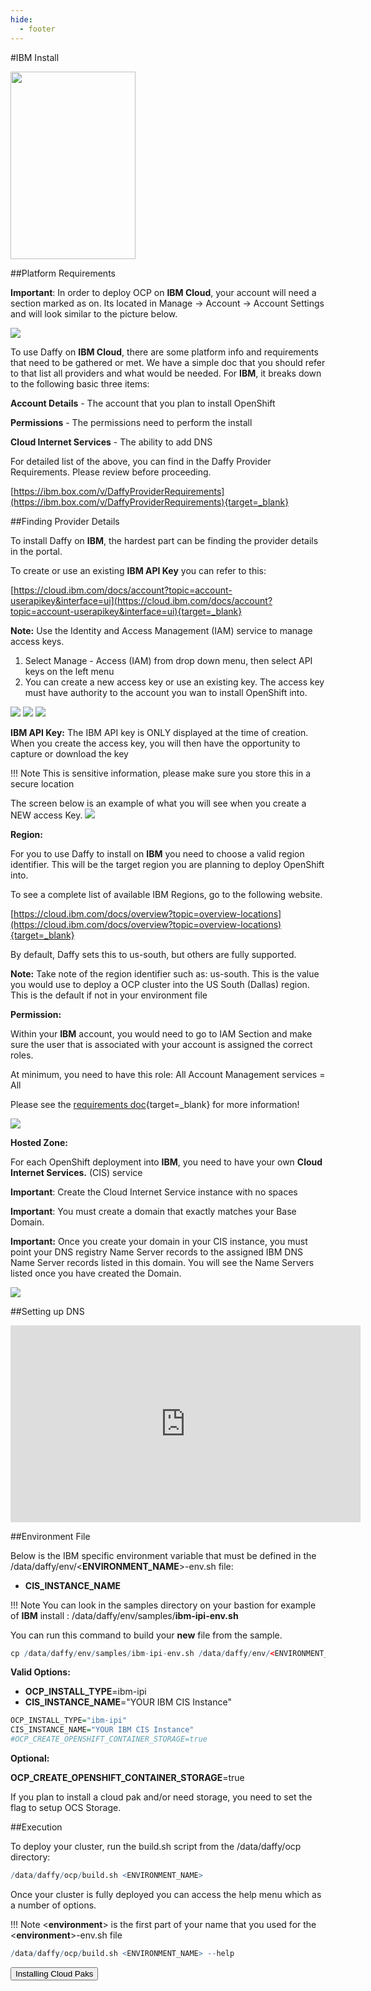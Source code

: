```yaml
---
hide:
  - footer
---
```

<script>
  document.title = "Deploy OCP - IBM";
</script>

#IBM Install

<img src='../images/IBM-Cloud.png'  align="top" width="200" height="300" style = "float">

##Platform Requirements

**Important**: In order to deploy OCP on **IBM Cloud**, your account will need a section marked as on. Its located in Manage -> Account -> Account Settings and will look similar to the picture below.

<img src='../images/ibm_ipi_account.jpg'/>

To use Daffy on **IBM Cloud**, there are some platform info and requirements that need to be gathered or met. We have a simple doc that you should refer to that list all providers and what would be needed.  For **IBM**, it breaks down to the following basic three items:

  **Account Details** - The account that you plan to install OpenShift

  **Permissions** - The permissions need to perform the install

  **Cloud Internet Services** - The ability to add DNS

  For detailed list of the above, you can find in the Daffy Provider Requirements. Please review before proceeding.

  [https://ibm.box.com/v/DaffyProviderRequirements](https://ibm.box.com/v/DaffyProviderRequirements){target=_blank}

##Finding Provider Details

To install Daffy on **IBM**, the hardest part can be finding the provider details in the portal.

To create or use an existing **IBM API Key** you can refer to this:

[https://cloud.ibm.com/docs/account?topic=account-userapikey&interface=ui](https://cloud.ibm.com/docs/account?topic=account-userapikey&interface=ui){target=_blank}

**Note:** Use the Identity and Access Management (IAM) service to manage access keys.

1. Select Manage - Access (IAM) from drop down menu, then select API keys on the left menu
2. You can create a new access key or use an existing key. The access key must have authority to the account you wan to install OpenShift into.

<img src='../images/ibm_ipi_apikey.jpg'/>
<img src='../images/ibm-ipi-apikeynew.jpg'/>
<img src='../images/ibm-ipi-createapi.jpg'/>

**IBM API Key:**
The IBM API key is ONLY displayed at the time of creation. When you create the access key, you will then have the opportunity to capture or download the key

!!! Note
      This is sensitive information, please make sure you store this in a secure location

The screen below is an example of what you will see when you create a NEW access Key.
<img src='../images/ibm-ipi-apicreated.jpg'/>

**Region:**

For you to use Daffy to install on **IBM** you need to choose a valid region identifier. This will be the target region you are planning to deploy OpenShift into.  

To see a complete list of available IBM Regions, go to the following website.

[https://cloud.ibm.com/docs/overview?topic=overview-locations](https://cloud.ibm.com/docs/overview?topic=overview-locations){target=_blank}

By default, Daffy sets this to us-south, but others are fully supported.

**Note:** Take note of the region identifier such as: us-south. This is the value you would use to deploy a OCP cluster into the US South (Dallas) region. This is the default if not in your environment file  

**Permission:**

Within your **IBM** account, you would need to go to IAM  Section and make sure the user that is associated with your account is assigned the correct roles.  

At minimum, you need to have this role: All Account Management services = All


Please see the [requirements doc](https://ibm.box.com/v/DaffyProviderRequirements){target=_blank} for more information!

<img src='../images/ibm-ipi-user.jpg'/>

**Hosted Zone:**

For each OpenShift deployment into **IBM**, you need to have your own **Cloud Internet Services.** (CIS) service

**Important**: Create the Cloud Internet Service instance with no spaces

**Important**: You must create a domain that exactly matches your Base Domain.

**Important:** Once you create your domain in your CIS instance, you must point your DNS registry Name Server records to the assigned IBM DNS Name Server records listed in this domain. You will see the Name Servers listed once you have created the Domain.

<img src='../images/ibm-ipi-cis.jpg'/>

##Setting up DNS

<html>
   <head>
      <title>HTML Video embed</title>
   </head>
   <body>
    <div style="text-align:center">
      <iframe width="560" height="315" src="https://www.youtube.com/embed/4jpCXlG2ReE" frameborder="0" allowfullscreen></iframe>
      </iframe>
      </div>
   </body>
</html>

##Environment File

Below is the IBM specific environment variable that must be defined in the /data/daffy/env/<**ENVIRONMENT_NAME**>-env.sh file:

- **CIS_INSTANCE_NAME**

!!! Note
      You can look in the samples directory on your bastion for example of **IBM** install : /data/daffy/env/samples/**ibm-ipi-env.sh**

You can run this command to build your **new** file from the sample.
```R
cp /data/daffy/env/samples/ibm-ipi-env.sh /data/daffy/env/<ENVIRONMENT_NAME>-env.sh
```
**Valid Options:**

- **OCP_INSTALL_TYPE**=ibm-ipi
- **CIS_INSTANCE_NAME**="YOUR IBM CIS Instance"

```R
OCP_INSTALL_TYPE="ibm-ipi"
CIS_INSTANCE_NAME="YOUR IBM CIS Instance"
#OCP_CREATE_OPENSHIFT_CONTAINER_STORAGE=true
```

**Optional:**

**OCP_CREATE_OPENSHIFT_CONTAINER_STORAGE**=true

If you plan to install a cloud pak and/or need storage, you need to set the flag to setup OCS Storage.

##Execution

To deploy your cluster, run the build.sh script from the /data/daffy/ocp directory:

```R
/data/daffy/ocp/build.sh <ENVIRONMENT_NAME>
```

Once your cluster is fully deployed you can access the help menu which as a number of options.

!!! Note
      &lt;**environment**&gt; is the first part of your name that you used for the &lt;**environment**&gt;-env.sh file

```R
/data/daffy/ocp/build.sh <ENVIRONMENT_NAME> --help
```

<button onclick="location.href='../../Cloud-Paks/'" class="custom-btn btn-7">
Installing Cloud Paks</button>
